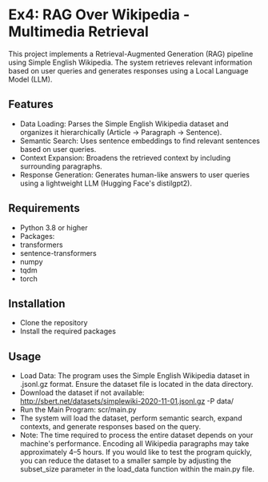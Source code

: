 # Ex4: RAG Over Wikipedia - Multimedia Retrieval
This project implements a Retrieval-Augmented Generation (RAG) pipeline using Simple English Wikipedia. The system retrieves relevant information based on user queries and generates responses using a Local Language Model (LLM).

## Features
- Data Loading: Parses the Simple English Wikipedia dataset and organizes it hierarchically (Article → Paragraph → Sentence).
- Semantic Search: Uses sentence embeddings to find relevant sentences based on user queries.
- Context Expansion: Broadens the retrieved context by including surrounding paragraphs.
- Response Generation: Generates human-like answers to user queries using a lightweight LLM (Hugging Face's distilgpt2).
## Requirements
- Python 3.8 or higher
- Packages:
 - transformers
 - sentence-transformers
 - numpy
 - tqdm
 - torch

## Installation
- Clone the repository
- Install the required packages

## Usage
- Load Data: The program uses the Simple English Wikipedia dataset in .jsonl.gz format. Ensure the dataset file is located in the data directory.
- Download the dataset if not available: http://sbert.net/datasets/simplewiki-2020-11-01.jsonl.gz -P data/
- Run the Main Program: scr/main.py
- The system will load the dataset, perform semantic search, expand contexts, and generate responses based on the query.
- Note: The time required to process the entire dataset depends on your machine's performance. Encoding all Wikipedia paragraphs may take approximately 4–5 hours. If you would like to test the program quickly, you can reduce the dataset to a smaller sample by adjusting the subset_size parameter in the load_data function within the main.py file.

